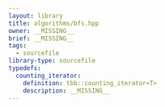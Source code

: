 ```yaml
---
layout: library
title: algorithms/bfs.hpp
owner: __MISSING__
brief: __MISSING__
tags:
  - sourcefile
library-type: sourcefile
typedefs:
  counting_iterator:
    definition: tbb::counting_iterator<T>
    description: __MISSING__
---
```


```{index}  algorithms/bfs.hpp
```

